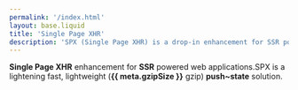 ```yaml
---
permalink: '/index.html'
layout: base.liquid
title: 'Single Page XHR'
description: 'SPX (Single Page XHR) is a drop-in enhancement for SSR powered web applications. A lightening fast, lightweight ({{ meta.gzipSize }} gzip) push~state solution.'
---
```


<strong>Single Page XHR</strong> enhancement for <strong>SSR</strong> powered web applications.<span class="d-inline d-md-block">SPX is a lightening fast, lightweight (<strong>{{ meta.gzipSize }}</strong> gzip) <strong>push~state</strong> solution.</span>
